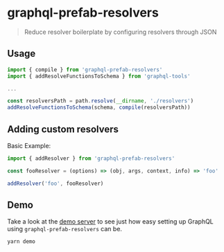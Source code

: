# graphql-prefab-resolvers
> Reduce resolver boilerplate by configuring resolvers through JSON

## Usage
```javascript
import { compile } from 'graphql-prefab-resolvers'
import { addResolveFunctionsToSchema } from 'graphql-tools'

...

const resolversPath = path.resolve(__dirname, './resolvers')
addResolveFunctionsToSchema(schema, compile(resolversPath))
```

## Adding custom resolvers

Basic Example:
```javascript
import { addResolver } from 'graphql-prefab-resolvers'

const fooResolver = (options) => (obj, args, context, info) => 'foo'

addResolver('foo', fooResolver)

```


## Demo
Take a look at the [demo server](https://github.com/jdolle/graphql-prefab/tree/master/packages/graphql-prefab-resolvers/examples/demo-server) to see just how easy setting up GraphQL using `graphql-prefab-resolvers` can be.

```
yarn demo
```
